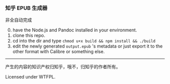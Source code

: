 ### 知乎 EPUB 生成器

非全自动完成

0. have the Node.js and Pandoc installed in your environment.
1. clone this repo.
2. cd into the dir and type `chmod u+x build && npm install && ./build`
3. edit the newly generated `output.epub` 's metadata or just export it to the other format with Calibre or something else.

---

产生的内容的知识产权归知乎，哦不，归知乎的作者所有。

Licensed under WTFPL.
